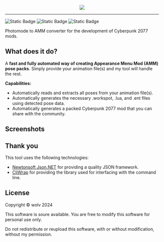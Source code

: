 <p align="center">
  <img src="https://i.imgur.com/H6mOAVl.png"/>
</p>

---

![Static Badge](https://img.shields.io/badge/status-active%20development-blue?style=flat&color=%237FFF00)
![Static Badge](https://img.shields.io/badge/platform-windows-blue?style=flat)
![Static Badge](https://img.shields.io/badge/.NET-v8.0%2B-purple)

Photomode to AMM converter for the development of Cyberpunk 2077 mods.


## What does it do?
A <b> fast and fully automated way of creating Appearance Menu Mod (AMM) pose packs</b>. Simply provide your animation file(s) and my tool will handle the rest. 


<b>Capabilities:</b>
- Automatically reads and extracts all poses from your animation file(s).
- Automatically generates the necessary .workspot, .lua, and .ent files using detected pose data.
- Automatically generates a packed Cyberpunk 2077 mod that you can share with the community.

## Screenshots


## Thank you
This tool uses the following technologies:
- [Newtonsoft Json.NET](https://www.newtonsoft.com/json) for providing a quality JSON framework.
- [CliWrap](https://github.com/Tyrrrz/CliWrap) for providing the library used for interfacing with the command line.


## License
Copyright © wolv 2024

This software is soure available. You are free to modify this software for personal use only.

Do not redistribute or reupload this software, with or without modification, without my permission. 
